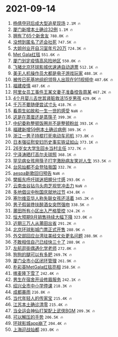 # 2021-09-14

1. [杨倩夺冠后成大型追星现场](https://s.weibo.com/weibo?q=%23%E6%9D%A8%E5%80%A9%E5%A4%BA%E5%86%A0%E5%90%8E%E6%88%90%E5%A4%A7%E5%9E%8B%E8%BF%BD%E6%98%9F%E7%8E%B0%E5%9C%BA%23&Refer=top) `2.1M 🔥`
1. [厦门新增本土确诊32例](https://s.weibo.com/weibo?q=%23%E5%8E%A6%E9%97%A8%E6%96%B0%E5%A2%9E%E6%9C%AC%E5%9C%9F%E7%A1%AE%E8%AF%8A32%E4%BE%8B%23&Refer=top) `1.1M 🔥`
1. [拥有了65个新舍友](https://s.weibo.com/weibo?q=%23%E6%8B%A5%E6%9C%89%E4%BA%8665%E4%B8%AA%E6%96%B0%E8%88%8D%E5%8F%8B%23&Refer=top) `788.0K 🔥`
1. [没想到匿名了还会社死](https://s.weibo.com/weibo?q=%23%E6%B2%A1%E6%83%B3%E5%88%B0%E5%8C%BF%E5%90%8D%E4%BA%86%E8%BF%98%E4%BC%9A%E7%A4%BE%E6%AD%BB%23&Refer=top) `747.5K 🔥`
1. [大姐创业开自习室年亏20万](https://s.weibo.com/weibo?q=%23%E5%A4%A7%E5%A7%90%E5%88%9B%E4%B8%9A%E5%BC%80%E8%87%AA%E4%B9%A0%E5%AE%A4%E5%B9%B4%E4%BA%8F20%E4%B8%87%23&Refer=top) `724.3K 🔥`
1. [Met Gala红毯](https://s.weibo.com/weibo?q=Met%20Gala%E7%BA%A2%E6%AF%AF&Refer=top) `551.6K 🔥`
1. [厦门划定疫情高风险地区](https://s.weibo.com/weibo?q=%23%E5%8E%A6%E9%97%A8%E5%88%92%E5%AE%9A%E7%96%AB%E6%83%85%E9%AB%98%E9%A3%8E%E9%99%A9%E5%9C%B0%E5%8C%BA%23&Refer=top) `550.0K 🔥`
1. [飞猪北京环球影城优速通自动退票](https://s.weibo.com/weibo?q=%23%E9%A3%9E%E7%8C%AA%E5%8C%97%E4%BA%AC%E7%8E%AF%E7%90%83%E5%BD%B1%E5%9F%8E%E4%BC%98%E9%80%9F%E9%80%9A%E8%87%AA%E5%8A%A8%E9%80%80%E7%A5%A8%23&Refer=top) `512.1K 🔥`
1. [美无人机操作员大都是电子游戏玩家](https://s.weibo.com/weibo?q=%23%E7%BE%8E%E6%97%A0%E4%BA%BA%E6%9C%BA%E6%93%8D%E4%BD%9C%E5%91%98%E5%A4%A7%E9%83%BD%E6%98%AF%E7%94%B5%E5%AD%90%E6%B8%B8%E6%88%8F%E7%8E%A9%E5%AE%B6%23&Refer=top) `488.1K 🔥`
1. [被传已死基地组织领导人出现在911视频中](https://s.weibo.com/weibo?q=%23%E8%A2%AB%E4%BC%A0%E5%B7%B2%E6%AD%BB%E5%9F%BA%E5%9C%B0%E7%BB%84%E7%BB%87%E9%A2%86%E5%AF%BC%E4%BA%BA%E5%87%BA%E7%8E%B0%E5%9C%A8911%E8%A7%86%E9%A2%91%E4%B8%AD%23&Refer=top) `487.6K 🔥`
1. [福建疫情](https://s.weibo.com/weibo?q=%23%E7%A6%8F%E5%BB%BA%E7%96%AB%E6%83%85%23&Refer=top) `487.6K 🔥`
1. [阿里女员工事件王某文妻子准备控告周某](https://s.weibo.com/weibo?q=%23%E9%98%BF%E9%87%8C%E5%A5%B3%E5%91%98%E5%B7%A5%E4%BA%8B%E4%BB%B6%E7%8E%8B%E6%9F%90%E6%96%87%E5%A6%BB%E5%AD%90%E5%87%86%E5%A4%87%E6%8E%A7%E5%91%8A%E5%91%A8%E6%9F%90%23&Refer=top) `467.2K 🔥`
1. [4个月婴儿去世其肾脏救活15岁男孩](https://s.weibo.com/weibo?q=%234%E4%B8%AA%E6%9C%88%E5%A9%B4%E5%84%BF%E5%8E%BB%E4%B8%96%E5%85%B6%E8%82%BE%E8%84%8F%E6%95%91%E6%B4%BB15%E5%B2%81%E7%94%B7%E5%AD%A9%23&Refer=top) `429.0K 🔥`
1. [千万不要随便尝试寸头](https://s.weibo.com/weibo?q=%23%E5%8D%83%E4%B8%87%E4%B8%8D%E8%A6%81%E9%9A%8F%E4%BE%BF%E5%B0%9D%E8%AF%95%E5%AF%B8%E5%A4%B4%23&Refer=top) `418.7K 🔥`
1. [看周生如故和一生一世的感受](https://s.weibo.com/weibo?q=%23%E7%9C%8B%E5%91%A8%E7%94%9F%E5%A6%82%E6%95%85%E5%92%8C%E4%B8%80%E7%94%9F%E4%B8%80%E4%B8%96%E7%9A%84%E6%84%9F%E5%8F%97%23&Refer=top) `NaN 🔥`
1. [这是在蒸蛋还是蒸筷子](https://s.weibo.com/weibo?q=%23%E8%BF%99%E6%98%AF%E5%9C%A8%E8%92%B8%E8%9B%8B%E8%BF%98%E6%98%AF%E8%92%B8%E7%AD%B7%E5%AD%90%23&Refer=top) `399.3K 🔥`
1. [中纪委称整顿饭圈并不是整顿粉丝](https://s.weibo.com/weibo?q=%23%E4%B8%AD%E7%BA%AA%E5%A7%94%E7%A7%B0%E6%95%B4%E9%A1%BF%E9%A5%AD%E5%9C%88%E5%B9%B6%E4%B8%8D%E6%98%AF%E6%95%B4%E9%A1%BF%E7%B2%89%E4%B8%9D%23&Refer=top) `393.1K 🔥`
1. [福建新增59例本土确诊病例](https://s.weibo.com/weibo?q=%23%E7%A6%8F%E5%BB%BA%E6%96%B0%E5%A2%9E59%E4%BE%8B%E6%9C%AC%E5%9C%9F%E7%A1%AE%E8%AF%8A%E7%97%85%E4%BE%8B%23&Refer=top) `389.3K 🔥`
1. [浙江一男子持棍打死电动车司机](https://s.weibo.com/weibo?q=%23%E6%B5%99%E6%B1%9F%E4%B8%80%E7%94%B7%E5%AD%90%E6%8C%81%E6%A3%8D%E6%89%93%E6%AD%BB%E7%94%B5%E5%8A%A8%E8%BD%A6%E5%8F%B8%E6%9C%BA%23&Refer=top) `373.8K 🔥`
1. [日本强征慰安妇历史事实铁证如山](https://s.weibo.com/weibo?q=%23%E6%97%A5%E6%9C%AC%E5%BC%BA%E5%BE%81%E6%85%B0%E5%AE%89%E5%A6%87%E5%8E%86%E5%8F%B2%E4%BA%8B%E5%AE%9E%E9%93%81%E8%AF%81%E5%A6%82%E5%B1%B1%23&Refer=top) `373.1K 🔥`
1. [26岁女大学生回乡当村主任](https://s.weibo.com/weibo?q=%2326%E5%B2%81%E5%A5%B3%E5%A4%A7%E5%AD%A6%E7%94%9F%E5%9B%9E%E4%B9%A1%E5%BD%93%E6%9D%91%E4%B8%BB%E4%BB%BB%23&Refer=top) `372.7K 🔥`
1. [宁泽涛晒打高尔夫球照](https://s.weibo.com/weibo?q=%23%E5%AE%81%E6%B3%BD%E6%B6%9B%E6%99%92%E6%89%93%E9%AB%98%E5%B0%94%E5%A4%AB%E7%90%83%E7%85%A7%23&Refer=top) `368.1K 🔥`
1. [罕见病女孩用筷子打字激励病友笑对人生](https://s.weibo.com/weibo?q=%23%E7%BD%95%E8%A7%81%E7%97%85%E5%A5%B3%E5%AD%A9%E7%94%A8%E7%AD%B7%E5%AD%90%E6%89%93%E5%AD%97%E6%BF%80%E5%8A%B1%E7%97%85%E5%8F%8B%E7%AC%91%E5%AF%B9%E4%BA%BA%E7%94%9F%23&Refer=top) `353.5K 🔥`
1. [台风灿都不会登陆我国](https://s.weibo.com/weibo?q=%23%E5%8F%B0%E9%A3%8E%E7%81%BF%E9%83%BD%E4%B8%8D%E4%BC%9A%E7%99%BB%E9%99%86%E6%88%91%E5%9B%BD%23&Refer=top) `332.7K 🔥`
1. [aespa新歌回归预告](https://s.weibo.com/weibo?q=%23aespa%E6%96%B0%E6%AD%8C%E5%9B%9E%E5%BD%92%E9%A2%84%E5%91%8A%23&Refer=top) `NaN 🔥`
1. [樊振东呼吁球迷把握分寸感](https://s.weibo.com/weibo?q=%23%E6%A8%8A%E6%8C%AF%E4%B8%9C%E5%91%BC%E5%90%81%E7%90%83%E8%BF%B7%E6%8A%8A%E6%8F%A1%E5%88%86%E5%AF%B8%E6%84%9F%23&Refer=top) `293.0K 🔥`
1. [云南虫谷钻乌头肉芝视觉冲击力](https://s.weibo.com/weibo?q=%23%E4%BA%91%E5%8D%97%E8%99%AB%E8%B0%B7%E9%92%BB%E4%B9%8C%E5%A4%B4%E8%82%89%E8%8A%9D%E8%A7%86%E8%A7%89%E5%86%B2%E5%87%BB%E5%8A%9B%23&Refer=top) `NaN 🔥`
1. [多地倡议中秋国庆就地过节](https://s.weibo.com/weibo?q=%23%E5%A4%9A%E5%9C%B0%E5%80%A1%E8%AE%AE%E4%B8%AD%E7%A7%8B%E5%9B%BD%E5%BA%86%E5%B0%B1%E5%9C%B0%E8%BF%87%E8%8A%82%23&Refer=top) `434.8K 🔥`
1. [塞尔维亚华人称失联女孩还活着](https://s.weibo.com/weibo?q=%23%E5%A1%9E%E5%B0%94%E7%BB%B4%E4%BA%9A%E5%8D%8E%E4%BA%BA%E7%A7%B0%E5%A4%B1%E8%81%94%E5%A5%B3%E5%AD%A9%E8%BF%98%E6%B4%BB%E7%9D%80%23&Refer=top) `345.2K 🔥`
1. [男子假装搀扶醉酒女突然强吻](https://s.weibo.com/weibo?q=%23%E7%94%B7%E5%AD%90%E5%81%87%E8%A3%85%E6%90%80%E6%89%B6%E9%86%89%E9%85%92%E5%A5%B3%E7%AA%81%E7%84%B6%E5%BC%BA%E5%90%BB%23&Refer=top) `338.5K 🔥`
1. [莆田所有小区出入严格管控](https://s.weibo.com/weibo?q=%23%E8%8E%86%E7%94%B0%E6%89%80%E6%9C%89%E5%B0%8F%E5%8C%BA%E5%87%BA%E5%85%A5%E4%B8%A5%E6%A0%BC%E7%AE%A1%E6%8E%A7%23&Refer=top) `324.2K 🔥`
1. [恒大预期9月销售持续大幅下降](https://s.weibo.com/weibo?q=%23%E6%81%92%E5%A4%A7%E9%A2%84%E6%9C%9F9%E6%9C%88%E9%94%80%E5%94%AE%E6%8C%81%E7%BB%AD%E5%A4%A7%E5%B9%85%E4%B8%8B%E9%99%8D%23&Refer=top) `323.0K 🔥`
1. [近期三万人从莆田出省](https://s.weibo.com/weibo?q=%23%E8%BF%91%E6%9C%9F%E4%B8%89%E4%B8%87%E4%BA%BA%E4%BB%8E%E8%8E%86%E7%94%B0%E5%87%BA%E7%9C%81%23&Refer=top) `291.2K 🔥`
1. [北京环球影城门票正式开售](https://s.weibo.com/weibo?q=%23%E5%8C%97%E4%BA%AC%E7%8E%AF%E7%90%83%E5%BD%B1%E5%9F%8E%E9%97%A8%E7%A5%A8%E6%AD%A3%E5%BC%8F%E5%BC%80%E5%94%AE%23&Refer=top) `288.9K 🔥`
1. [外交部回应台湾驻美经文处更名问题](https://s.weibo.com/weibo?q=%23%E5%A4%96%E4%BA%A4%E9%83%A8%E5%9B%9E%E5%BA%94%E5%8F%B0%E6%B9%BE%E9%A9%BB%E7%BE%8E%E7%BB%8F%E6%96%87%E5%A4%84%E6%9B%B4%E5%90%8D%E9%97%AE%E9%A2%98%23&Refer=top) `288.9K 🔥`
1. [不敢相信自己已经快三十了](https://s.weibo.com/weibo?q=%23%E4%B8%8D%E6%95%A2%E7%9B%B8%E4%BF%A1%E8%87%AA%E5%B7%B1%E5%B7%B2%E7%BB%8F%E5%BF%AB%E4%B8%89%E5%8D%81%E4%BA%86%23&Refer=top) `288.9K 🔥`
1. [左航逛街偶遇化学老师](https://s.weibo.com/weibo?q=%23%E5%B7%A6%E8%88%AA%E9%80%9B%E8%A1%97%E5%81%B6%E9%81%87%E5%8C%96%E5%AD%A6%E8%80%81%E5%B8%88%23&Refer=top) `272.0K 🔥`
1. [狗狗的腿可以有多肥](https://s.weibo.com/weibo?q=%23%E7%8B%97%E7%8B%97%E7%9A%84%E8%85%BF%E5%8F%AF%E4%BB%A5%E6%9C%89%E5%A4%9A%E8%82%A5%23&Refer=top) `269.7K 🔥`
1. [厦门全市小区闭环管理](https://s.weibo.com/weibo?q=%23%E5%8E%A6%E9%97%A8%E5%85%A8%E5%B8%82%E5%B0%8F%E5%8C%BA%E9%97%AD%E7%8E%AF%E7%AE%A1%E7%90%86%23&Refer=top) `261.9K 🔥`
1. [朴彩英MetGala红毯亮相](https://s.weibo.com/weibo?q=%23%E6%9C%B4%E5%BD%A9%E8%8B%B1MetGala%E7%BA%A2%E6%AF%AF%E4%BA%AE%E7%9B%B8%23&Refer=top) `258.5K 🔥`
1. [喀麦隆下雪了](https://s.weibo.com/weibo?q=%23%E5%96%80%E9%BA%A6%E9%9A%86%E4%B8%8B%E9%9B%AA%E4%BA%86%23&Refer=top) `242.4K 🔥`
1. [男生在宿舍开设修眉服务](https://s.weibo.com/weibo?q=%23%E7%94%B7%E7%94%9F%E5%9C%A8%E5%AE%BF%E8%88%8D%E5%BC%80%E8%AE%BE%E4%BF%AE%E7%9C%89%E6%9C%8D%E5%8A%A1%23&Refer=top) `242.1K 🔥`
1. [绍兴全市中小学停课](https://s.weibo.com/weibo?q=%23%E7%BB%8D%E5%85%B4%E5%85%A8%E5%B8%82%E4%B8%AD%E5%B0%8F%E5%AD%A6%E5%81%9C%E8%AF%BE%23&Refer=top) `218.3K 🔥`
1. [成都暴雨](https://s.weibo.com/weibo?q=%23%E6%88%90%E9%83%BD%E6%9A%B4%E9%9B%A8%23&Refer=top) `216.8K 🔥`
1. [当代年轻人的传家宝](https://s.weibo.com/weibo?q=%23%E5%BD%93%E4%BB%A3%E5%B9%B4%E8%BD%BB%E4%BA%BA%E7%9A%84%E4%BC%A0%E5%AE%B6%E5%AE%9D%23&Refer=top) `215.4K 🔥`
1. [江苏本土确诊清零](https://s.weibo.com/weibo?q=%23%E6%B1%9F%E8%8B%8F%E6%9C%AC%E5%9C%9F%E7%A1%AE%E8%AF%8A%E6%B8%85%E9%9B%B6%23&Refer=top) `215.4K 🔥`
1. [当全运会神仙打架配上武侠BGM](https://s.weibo.com/weibo?q=%23%E5%BD%93%E5%85%A8%E8%BF%90%E4%BC%9A%E7%A5%9E%E4%BB%99%E6%89%93%E6%9E%B6%E9%85%8D%E4%B8%8A%E6%AD%A6%E4%BE%A0BGM%23&Refer=top) `209.3K 🔥`
1. [可以解压的手势](https://s.weibo.com/weibo?q=%23%E5%8F%AF%E4%BB%A5%E8%A7%A3%E5%8E%8B%E7%9A%84%E6%89%8B%E5%8A%BF%23&Refer=top) `206.5K 🔥`
1. [环球影城app崩了](https://s.weibo.com/weibo?q=%23%E7%8E%AF%E7%90%83%E5%BD%B1%E5%9F%8Eapp%E5%B4%A9%E4%BA%86%23&Refer=top) `204.4K 🔥`
1. [上海迎战灿都](https://s.weibo.com/weibo?q=%23%E4%B8%8A%E6%B5%B7%E8%BF%8E%E6%88%98%E7%81%BF%E9%83%BD%23&Refer=top) `203.0K 🔥`
